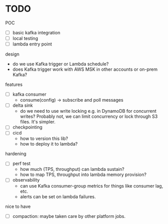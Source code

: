 # TODO

POC
- [ ] basic kafka integration
- [ ] local testing
- [ ] lambda entry point

design
- do we use Kafka trigger or Lambda schedule?
- does Kafka trigger work with AWS MSK in other accounts or on-prem Kafka?

features
- [ ] kafka consumer
  - consume(config) -> subscribe and poll messages
- [ ] delta sink
  - do we need to use write locking e.g. in DynamoDB for concurrent writes? Probably not, we can limit concurrency
  or lock through S3 files. It's simpler.
- [ ] checkpointing
- [ ] cicd
  - how to version this lib? 
  - how to deploy it to lambda?

hardening
- [ ] perf test
  - how much (TPS, throughput) can lambda sustain?
  - how to map TPS, throughput into lambda memory provision?
- [ ] observability
  - can use Kafka consumer-group metrics for things like consumer lag, etc.
  - alerts can be set on lambda failures.


nice to have
- [ ] compaction: maybe taken care by other platform jobs.
